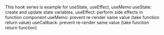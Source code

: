 This hook series is example for useState, useEffect, useMemo
useState: create and update state variables.
useEffect: perform side effects in function component
useMemo: prevent re-render same value (take function return value)
useCallback: prevent re-render same value (take function return function)